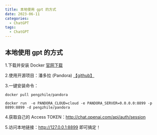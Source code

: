 ```yaml
---
title: 本地使用 gpt 的方式
date: 2023-06-11
categories:
  - ChatGPT
tags:
  - ChatGPT
---
```


## 本地使用 gpt 的方式

1.下载并安装 Docker [官网下载](https://www.docker.com/products/docker-desktop/)

2.使用开源项目：潘多拉 (Pandora) [【github】](https://github.com/pengzhile/pandora)

3.一键安装命令：

```shell
docker pull pengzhile/pandora

docker run  -e PANDORA_CLOUD=cloud -e PANDORA_SERVER=0.0.0.0:8899 -p 8899:8899 -d pengzhile/pandora
```

4.获取自己的 Access TOKEN：<http://chat.openai.com/api/auth/session>

5.访问本地链接：<http://127.0.0.1:8899> 即可搞定！
